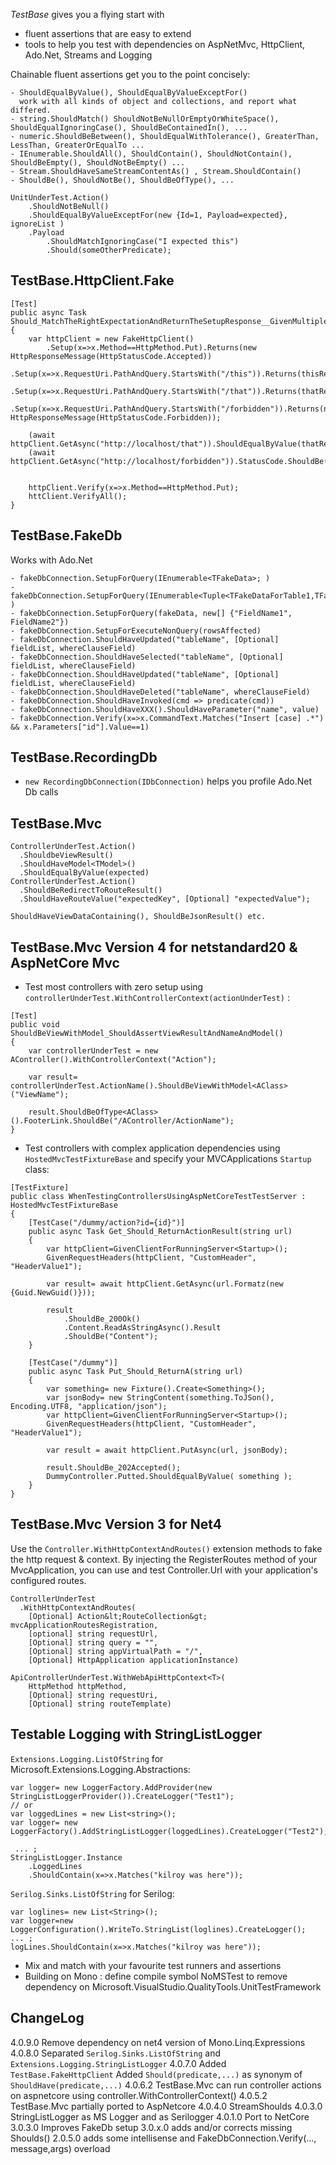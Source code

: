 *TestBase* gives you a flying start with 
- fluent assertions that are easy to extend
- tools to help you test with dependencies on AspNetMvc, HttpClient, Ado.Net, Streams and Logging

Chainable fluent assertions get you to the point concisely:
```
- ShouldEqualByValue(), ShouldEqualByValueExceptFor() 
  work with all kinds of object and collections, and report what differed.
- string.ShouldMatch() ShouldNotBeNullOrEmptyOrWhiteSpace(), ShouldEqualIgnoringCase(), ShouldBeContainedIn(), ...
- numeric.ShouldBeBetween(), ShouldEqualWithTolerance(), GreaterThan, LessThan, GreaterOrEqualTo ...
- IEnumerable.ShouldAll(), ShouldContain(), ShouldNotContain(), ShouldBeEmpty(), ShouldNotBeEmpty() ...
- Stream.ShouldHaveSameStreamContentAs() , Stream.ShouldContain()
- ShouldBe(), ShouldNotBe(), ShouldBeOfType(), ...

UnitUnderTest.Action()
    .ShouldNotBeNull()
    .ShouldEqualByValueExceptFor(new {Id=1, Payload=expected}, ignoreList )
    .Payload
        .ShouldMatchIgnoringCase("I expected this")
		.Should(someOtherPredicate);
```

TestBase.HttpClient.Fake
------------------------

```
[Test]
public async Task Should_MatchTheRightExpectationAndReturnTheSetupResponse__GivenMultipleSetups()
{
    var httpClient = new FakeHttpClient()
        .Setup(x=>x.Method==HttpMethod.Put).Returns(new HttpResponseMessage(HttpStatusCode.Accepted))
        .Setup(x=>x.RequestUri.PathAndQuery.StartsWith("/this")).Returns(thisResponse)
        .Setup(x=>x.RequestUri.PathAndQuery.StartsWith("/that")).Returns(thatResponse)
        .Setup(x=>x.RequestUri.PathAndQuery.StartsWith("/forbidden")).Returns(new HttpResponseMessage(HttpStatusCode.Forbidden));

    (await httpClient.GetAsync("http://localhost/that")).ShouldEqualByValue(thatResponse);
    (await httpClient.GetAsync("http://localhost/forbidden")).StatusCode.ShouldBe(HttpStatusCode.Forbidden);


    httpClient.Verify(x=>x.Method==HttpMethod.Put);
    httClient.VerifyAll();     
}
```

TestBase.FakeDb
------------------
Works with Ado.Net 
```
- fakeDbConnection.SetupForQuery(IEnumerable<TFakeData>; )
- fakeDbConnection.SetupForQuery(IEnumerable<Tuple<TFakeDataForTable1,TFakeDataForTable2>> )
- fakeDbConnection.SetupForQuery(fakeData, new[] {"FieldName1", FieldName2"})
- fakeDbConnection.SetupForExecuteNonQuery(rowsAffected)
- fakeDbConnection.ShouldHaveUpdated("tableName", [Optional] fieldList, whereClauseField)
- fakeDbConnection.ShouldHaveSelected("tableName", [Optional] fieldList, whereClauseField)
- fakeDbConnection.ShouldHaveUpdated("tableName", [Optional] fieldList, whereClauseField)
- fakeDbConnection.ShouldHaveDeleted("tableName", whereClauseField)
- fakeDbConnection.ShouldHaveInvoked(cmd => predicate(cmd))
- fakeDbConnection.ShouldHaveXXX().ShouldHaveParameter("name", value)
- fakeDbConnection.Verify(x=>x.CommandText.Matches("Insert [case] .*") && x.Parameters["id"].Value==1)
```

TestBase.RecordingDb
--------------------
* `new RecordingDbConnection(IDbConnection)` helps you profile Ado.Net Db calls

TestBase.Mvc
------------
```
ControllerUnderTest.Action()
  .ShouldbeViewResult()
  .ShouldHaveModel<TModel>()
  .ShouldEqualByValue(expected)
ControllerUnderTest.Action()
  .ShouldBeRedirectToRouteResult()
  .ShouldHaveRouteValue("expectedKey", [Optional] "expectedValue");

ShouldHaveViewDataContaining(), ShouldBeJsonResult() etc.
```

TestBase.Mvc Version 4 for netstandard20 & AspNetCore Mvc
---------------------------------------------------------

- Test most controllers with zero setup using `controllerUnderTest.WithControllerContext(actionUnderTest)` :

```
[Test]
public void ShouldBeViewWithModel_ShouldAssertViewResultAndNameAndModel()
{
    var controllerUnderTest = new AController().WithControllerContext("Action");
    
    var result= controllerUnderTest.ActionName().ShouldBeViewWithModel<AClass>("ViewName");
    
    result.ShouldBeOfType<AClass>().FooterLink.ShouldBe("/AController/ActionName");
}

```

- Test controllers with complex application dependencies using `HostedMvcTestFixtureBase` and specify your MVCApplications `Startup` class:

```
[TestFixture]
public class WhenTestingControllersUsingAspNetCoreTestTestServer : HostedMvcTestFixtureBase
{
    [TestCase("/dummy/action?id={id}")]
    public async Task Get_Should_ReturnActionResult(string url)
    {
        var httpClient=GivenClientForRunningServer<Startup>();
        GivenRequestHeaders(httpClient, "CustomHeader", "HeaderValue1");
            
        var result= await httpClient.GetAsync(url.Formatz(new {Guid.NewGuid()}));

        result
            .ShouldBe_200Ok()
            .Content.ReadAsStringAsync().Result
            .ShouldBe("Content");
    }

    [TestCase("/dummy")]
    public async Task Put_Should_ReturnA(string url)
    {
        var something= new Fixture().Create<Something>();
        var jsonBody= new StringContent(something.ToJSon(), Encoding.UTF8, "application/json");
        var httpClient=GivenClientForRunningServer<Startup>();
        GivenRequestHeaders(httpClient, "CustomHeader", "HeaderValue1");

        var result = await httpClient.PutAsync(url, jsonBody);

        result.ShouldBe_202Accepted();
        DummyController.Putted.ShouldEqualByValue( something );
    }
}
```

TestBase.Mvc Version 3 for Net4
-------------------------------

Use the `Controller.WithHttpContextAndRoutes()` extension methods to fake the 
http request &amp; context. By injecting the RegisterRoutes method of your
MvcApplication, you can use and test Controller.Url with your application's configured routes.

```
ControllerUnderTest
  .WithHttpContextAndRoutes(
    [Optional] Action&lt;RouteCollection&gt; mvcApplicationRoutesRegistration, 
    [optional] string requestUrl,
    [Optional] string query = "",
    [Optional] string appVirtualPath = "/",
    [Optional] HttpApplication applicationInstance)

ApiControllerUnderTest.WithWebApiHttpContext<T>(
    HttpMethod httpMethod, 
    [Optional] string requestUri,
    [Optional] string routeTemplate)
```

Testable Logging with StringListLogger
--------------------------------------
`Extensions.Logging.ListOfString` for Microsoft.Extensions.Logging.Abstractions:
```
var logger= new LoggerFactory.AddProvider(new StringListLoggerProvider()).CreateLogger("Test1");
// or
var loggedLines = new List<string>();
var logger= new LoggerFactory().AddStringListLogger(loggedLines).CreateLogger("Test2");

 ... ;
StringListLogger.Instance
	.LoggedLines
	.ShouldContain(x=>x.Matches("kilroy was here"));
```
`Serilog.Sinks.ListOfString` for Serilog:
```
var loglines= new List<String>();
var logger=new LoggerConfiguration().WriteTo.StringList(loglines).CreateLogger();
... ;
logLines.ShouldContain(x=>x.Matches("kilroy was here"));
```

- Mix and match with your favourite test runners and assertions
- Building on Mono : define compile symbol NoMSTest to remove dependency on Microsoft.VisualStudio.QualityTools.UnitTestFramework

ChangeLog
---------
4.0.9.0 Remove dependency on net4 version of Mono.Linq.Expressions
4.0.8.0 Separated `Serilog.Sinks.ListOfString` and `Extensions.Logging.StringListLogger`
4.0.7.0 Added `TestBase.FakeHttpClient` Added `Should(predicate,...)` as synonym of `ShouldHave(predicate,...)`
4.0.6.2 TestBase.Mvc can run controller actions on aspnetcore using controller.WithControllerContext()
4.0.5.2 TestBase.Mvc partially ported to AspNetcore
4.0.4.0 StreamShoulds
4.0.3.0 StringListLogger as MS Logger and as Serilogger
4.0.1.0 Port to NetCore
3.0.3.0 Improves FakeDb setup
3.0.x.0 adds and/or corrects missing Shoulds()
2.0.5.0 adds some intellisense and FakeDbConnection.Verify(..., message,args) overload